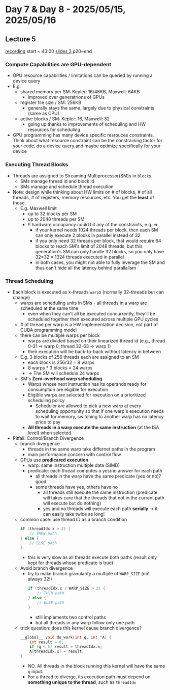# Day 7 & Day 8 - 2025/05/15, 2025/05/16

## Lecture 5 

[recording](https://mediaspace.illinois.edu/media/t/1_hnt1dqed) start ~ 43:00
[slides 3](https://lumetta.web.engr.illinois.edu/408-Sum24/slide-copies/ece408-lecture3-CUDA%20parallelism-model-Sum24.pdf) p20~end

### Compute Capabilities are GPU-dependent

- GPU resource capabilities / limitations can be queried by running a device query
- E.g.
  - shared memory per SM: Kepler: 16/48KB, Maxwell: 64KB 
    - improved over generatrions of GPUs
  - register file size / SM: 256KB
    - generally stays the same, largely due to physical constraints (same as CPU)
  - active blocks / SM: Kepler: 16, Maxwell: 32
    - going up thanks to improvements of scheduling and HW resources for scheduling
- GPU programming has many device specific resrouces constraints. Think about what resource constraint can be the constraining factor for your code, do a device query and maybe optimize specifically for your device

### Executing Thread Blocks
- Threads are assigned to Streaming Multiprocessor(SM)s in `block`s.
  - SMs manage thread id and block id
  - SMs manage and schedule thread execution
- Note: design while thinking about HW limits on # of blocks, # of all threads, # of registers, memory resources, etc. You get the **least** of those.
  - E.g. Maxwell limit
    - up to 32 blocks per SM
    - up to 2048 threads per SM
    - !! hardware occupancy could hit any of the constraints, e.g. => 
      - if your kernel needs 1024 threads per block, then each SM can only execute 2 blocks in parallel instead of 32
      - if you only need 32 threads per block, that would require 64 blocks to reach SM's limit of 2048 threads, but this generation's SM can only handle 32 blocks, so you only have 32*32 = 1024 threads executed in parallel
      - in both cases, you might not able to fully leverage the SM and thus can't hide all the latency behind parallalism

### Thread Scheduling
- Each block is executed as x-threads `warp`s (normally 32-threads but can change)
  - warps are scheduling units in SMs - all threads in a warp are scheduled at the same time 
    - even when they can't all be executed concurrently, they'll be scheduled together then executed across multiple GPU cycles
  - \# of thread per warp is a HW implementation decision, not part of CUDA programming model
  - there can be multiple warps per block 
    - warps are divided based on their linearized thread id (e.g., thread 0-31 -> warp 0, thread 32-63 -> warp 1)
    - their execution will be back-to-back without latency in between
  - E.g. 3 blocks of 256 threads each are assigned to an SM
    - each block is 256/32 = 8 warps
    - 8 warps * 3 blocks = 24 warps
    - -> The SM will schedule 24 warps
  - SM's **Zero-overhead warp scheduling**
    - Warps whose next instruction has its operands ready for consumption are eligible for execution
    - Eligible warps are selected for execution on a prioritized scheduling policy
      - Scheduler are allowed to pick a new warp at every scheduling opportunity so that if one warp's execution needs to wait for memory, switching to another warp has no latency price to pay
    - **All threads in a warp execute the same instruction** (at the ISA level) when selected
- Pitfall: Control/Branch Divergence
  - branch divergence
    - threads in the same warp take differnet paths in the program
    - main performance concern with control flow
  - GPUs use **predicared execution**
    - warp: same instruction multiple data (SIMD)
    - predicate: each thread computes a yes/no answer for each path
      - all threads in the warp have the same predicate (yes or no)? good
      - some threads have yes, others have no
        - all threads still execute the same instruction (predicate will takes care that the threads that not in the current path will execute but do nothing)
        - yes and no threads will execute each path **serially** -> it can easily take twice as long!
  - common case: use thread ID as a branch condition 
    ```c
    if (threadIdx.x > 2) {
        // THEN path
    } else {
        // ELSE path
    }
    ```
    - this is very slow as all threads execute both paths (result only kept for threads whose predicate is true)
  - Avoid branch divergence
    - try to make branch granularity a multiple of `WARP_SIZE` (not always 32!)
        ```c
        if (threadIdx.x / WARP_SIZE > 2) { 
            // THEN path 
        } else { 
            // ELSE path 
        }
        ```
        - still implements two control paths
        - but all threads in any warp follow only one path
  - trick question: does this kernel cause branch divergence?
    ```c
    __global__ void do_work(int q, int *A) {
        int result = 0;
        if (q < 5) result = threadIdx.x;
        A[threadIdx.x] = result;
    }
    ```
    - NO. All threads in the block running this kernel will have the same `q` input.
    - For a thread to diverge, its execution path must depend on **something unique to the thread**, such as `threadIdx`